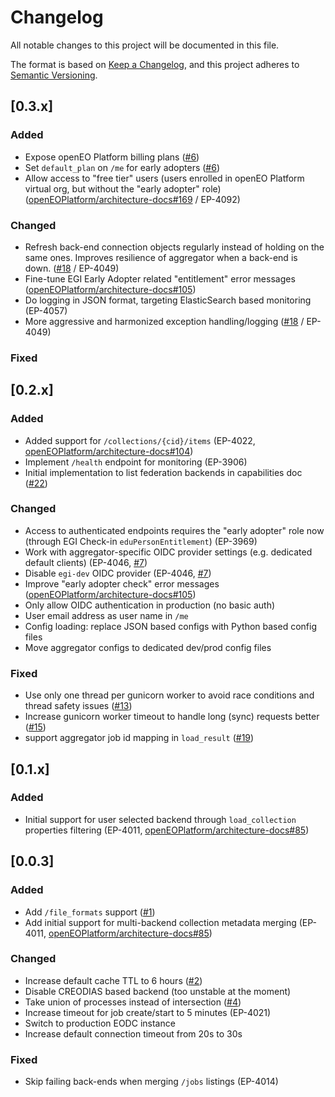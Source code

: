 # Changelog

All notable changes to this project will be documented in this file.

The format is based on [Keep a Changelog](https://keepachangelog.com/en/1.0.0/),
and this project adheres to [Semantic Versioning](https://semver.org/spec/v2.0.0.html).



## [0.3.x]

### Added

- Expose openEO Platform billing plans ([#6](https://github.com/Open-EO/openeo-aggregator/issues/6))
- Set `default_plan` on `/me` for early adopters ([#6](https://github.com/Open-EO/openeo-aggregator/issues/6))
- Allow access to "free tier" users (users enrolled in openEO Platform virtual org, but without the "early adopter" role) ([openEOPlatform/architecture-docs#169](https://github.com/openEOPlatform/architecture-docs/issues/169) / EP-4092)

### Changed

- Refresh back-end connection objects regularly instead of holding on the same ones.
  Improves resilience of aggregator when a back-end is down. ([#18](https://github.com/Open-EO/openeo-aggregator/issues/18) / EP-4049)
- Fine-tune EGI Early Adopter related "entitlement" error messages ([openEOPlatform/architecture-docs#105](https://github.com/openEOPlatform/architecture-docs/issues/105))
- Do logging in JSON format, targeting ElasticSearch based monitoring (EP-4057)
- More aggressive and harmonized exception handling/logging ([#18](https://github.com/Open-EO/openeo-aggregator/issues/18) / EP-4049)

### Fixed



## [0.2.x]

### Added

- Added support for `/collections/{cid}/items` (EP-4022, [openEOPlatform/architecture-docs#104](https://github.com/openEOPlatform/architecture-docs/issues/104))
- Implement `/health` endpoint for monitoring (EP-3906)
- Initial implementation to list federation backends in capabilities doc ([#22](https://github.com/Open-EO/openeo-aggregator/issues/22))

### Changed

- Access to authenticated endpoints requires the "early adopter" role now (through EGI Check-in `eduPersonEntitlement`) (EP-3969)
- Work with aggregator-specific OIDC provider settings (e.g. dedicated default clients) (EP-4046, [#7](https://github.com/Open-EO/openeo-aggregator/issues/7))
- Disable `egi-dev` OIDC provider (EP-4046, [#7](https://github.com/Open-EO/openeo-aggregator/issues/7))
- Improve "early adopter check" error messages ([openEOPlatform/architecture-docs#105](https://github.com/openEOPlatform/architecture-docs/issues/105))
- Only allow OIDC authentication in production (no basic auth)
- User email address as user name in `/me`
- Config loading: replace JSON based configs with Python based config files
- Move aggregator configs to dedicated dev/prod config files

### Fixed

- Use only one thread per gunicorn worker to avoid race conditions and thread safety issues ([#13](https://github.com/Open-EO/openeo-aggregator/issues/13))
- Increase gunicorn worker timeout to handle long (sync) requests better ([#15](https://github.com/Open-EO/openeo-aggregator/issues/15))
- support aggregator job id mapping in `load_result` ([#19](https://github.com/Open-EO/openeo-aggregator/issues/19))



## [0.1.x]

### Added
- Initial support for user selected backend through `load_collection` properties filtering (EP-4011, [openEOPlatform/architecture-docs#85](https://github.com/openEOPlatform/architecture-docs/issues/85))


## [0.0.3]

### Added 

- Add `/file_formats` support ([#1](https://github.com/Open-EO/openeo-aggregator/issues/1))
- Add initial support for multi-backend collection metadata merging (EP-4011, [openEOPlatform/architecture-docs#85](https://github.com/openEOPlatform/architecture-docs/issues/85))

### Changed

- Increase default cache TTL to 6 hours ([#2](https://github.com/Open-EO/openeo-aggregator/issues/2))
- Disable CREODIAS based backend (too unstable at the moment)
- Take union of processes instead of intersection ([#4](https://github.com/Open-EO/openeo-aggregator/issues/4))
- Increase timeout for job create/start to 5 minutes (EP-4021)
- Switch to production EODC instance
- Increase default connection timeout from 20s to 30s 

### Fixed

- Skip failing back-ends when merging `/jobs` listings (EP-4014)
